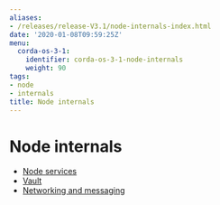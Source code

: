 ```yaml
---
aliases:
- /releases/release-V3.1/node-internals-index.html
date: '2020-01-08T09:59:25Z'
menu:
  corda-os-3-1:
    identifier: corda-os-3-1-node-internals
    weight: 90
tags:
- node
- internals
title: Node internals
---
```



# Node internals



* [Node services](node-services.md)
* [Vault](vault.md)
* [Networking and messaging](messaging.md)



